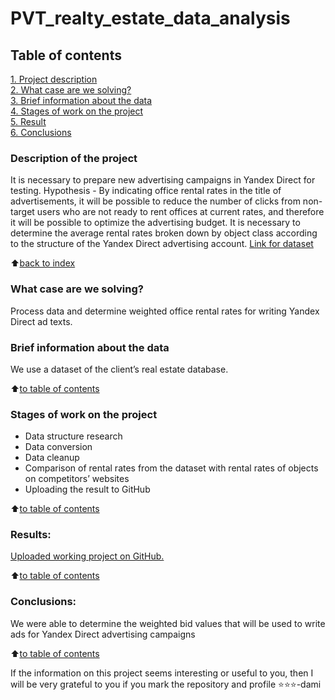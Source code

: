 # PVT_realty_estate_data_analysis

## Table of contents  
[1. Project description](https://github.com/SegaGLm/random_projects/blob/main/PVT_realty_estate_data_analysis/README.md#Table-of-contents)  
[2. What case are we solving?](https://github.com/SegaGLm/random_projects/blob/main/PVT_realty_estate_data_analysis/README.md#What-case-are-we-solving)  
[3. Brief information about the data](https://github.com/SegaGLm/random_projects/blob/main/PVT_realty_estate_data_analysis/README.md#Brief-information-about-the-data)  
[4. Stages of work on the project](https://github.com/SegaGLm/random_projects/blob/main/PVT_realty_estate_data_analysis/README.md#Stages-of-work-on-the-project)  
[5. Result](https://github.com/SegaGLm/random_projects/blob/main/PVT_realty_estate_data_analysis/README.md#Results)    
[6. Сonclusions](https://github.com/SegaGLm/random_projects/blob/main/PVT_realty_estate_data_analysis/README.md#Conclusions) 

### Description of the project
It is necessary to prepare new advertising campaigns in Yandex Direct for testing. Hypothesis - By indicating office rental rates in the title of advertisements, it will be possible to reduce the number of clicks from non-target users who are not ready to rent offices at current rates, and therefore it will be possible to optimize the advertising budget. It is necessary to determine the average rental rates broken down by object class according to the structure of the Yandex Direct advertising account.
[Link for dataset](https://drive.google.com/file/d/1DDWuI6d3e2ujXY94H2B6GD7Gdo2wBkzz/view?usp=sharing)

:arrow_up:[back to index](_)


### What case are we solving?    
Process data and determine weighted office rental rates for writing Yandex Direct ad texts.


### Brief information about the data
We use a dataset of the client’s real estate database.
  
:arrow_up:[to table of contents](https://github.com/SegaGLm/random_projects/blob/main/PVT_realty_estate_data_analysis/README.md#Table-of-contents)


### Stages of work on the project
- Data structure research
- Data conversion
- Data cleanup
- Comparison of rental rates from the dataset with rental rates of objects on competitors’ websites
- Uploading the result to GitHub

:arrow_up:[to table of contents](https://github.com/SegaGLm/random_projects/blob/main/PVT_realty_estate_data_analysis/README.md#Table-of-contents)


### Results:
[Uploaded working project on GitHub.](https://github.com/SegaGLm/random_projects/blob/main/PVT_realty_estate_data_analysis/realty_estate_data_analysis.ipynb) 

:arrow_up:[to table of contents](https://github.com/SegaGLm/random_projects/blob/main/PVT_realty_estate_data_analysis/README.md#Table-of-contents)


### Conclusions:
We were able to determine the weighted bid values ​​that will be used to write ads for Yandex Direct advertising campaigns

:arrow_up:[to table of contents](https://github.com/SegaGLm/random_projects/blob/main/PVT_realty_estate_data_analysis/README.md#Table-of-contents)


If the information on this project seems interesting or useful to you, then I will be very grateful to you if you mark the repository and profile ⭐️⭐️⭐️-dami